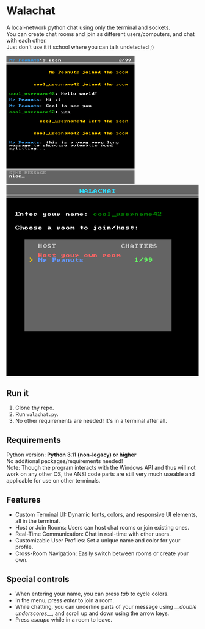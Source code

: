 
# Walachat

A local-network python chat using only the terminal and sockets.<br>
You can create chat rooms and join as different users/computers, and chat with each other.<br>
Just don't use it it school where you can talk undetected ;)<br>

![Menu](/screenshots/walachat1.png)<br>
![Room](/screenshots/walachat2.png)

## Run it

1. Clone thy repo.
2. Run `walachat.py`.
3. No other requirements are needed! It's in a terminal after all.

## Requirements
Python version: **Python 3.11 (non-legacy) or higher** <br>
No additional packages/requirements needed!<br>
Note: Though the program interacts with the Windows API and thus will not work on any other OS, the ANSI code parts are still very much useable and applicable for use on other terminals. <br>

## **Features**
- Custom Terminal UI: Dynamic fonts, colors, and responsive UI elements, all in the terminal.
- Host or Join Rooms: Users can host chat rooms or join existing ones.
- Real-Time Communication: Chat in real-time with other users.
- Customizable User Profiles: Set a unique name and color for your profile.
- Cross-Room Navigation: Easily switch between rooms or create your own.
  
## Special controls

- When entering your name, you can press *tab* to cycle colors.
- In the menu, press *enter* to join a room.
- While chatting, you can underline parts of your message using \_\_*double underscores*\_\_, and scroll up and down using the arrow keys.
- Press *escape* while in a room to leave.
